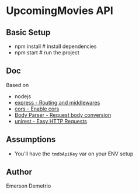 # UpcomingMovies API

## Basic Setup

- npm install # install dependencies
- npm start # run the project

## Doc

Based on

- nodejs
- [express - Routing and middlewares](https://expressjs.com/)
- [cors - Enable cors](https://github.com/expressjs/cors)
- [Body Parser - Request body conversion](https://www.npmjs.com/package/body-parser)
- [unirest - Easy HTTP Requests](http://unirest.io/)

## Assumptions

- You'll have the `tmdbApiKey` var on your ENV setup

## Author

Emerson Demetrio
